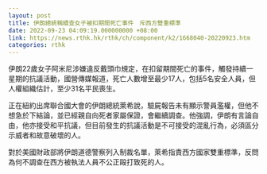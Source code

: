 ```yaml
---
layout: post
title: 伊朗總統稱續查女子被扣期間死亡事件　斥西方雙重標準
date: 2022-09-23 04:09:19.000000000 +08:00
link: https://news.rthk.hk/rthk/ch/component/k2/1668040-20220923.htm
categories: rthk
---
```


伊朗22歲女子阿米尼涉嫌違反戴頭巾規定，在扣留期間死亡的事件，觸發持續一星期的抗議活動，國營傳媒報道，死亡人數增至最少17人，包括5名安全人員，但人權組織估計，至少31名平民喪生。

正在紐約出席聯合國大會的伊朗總統萊希說，驗屍報告未有顯示警員濫權，但他不想急於下結論，並已經親自向死者家屬保證，會繼續調查。他強調，伊朗有言論自由，他亦接受和平抗議，但目前發生的抗議活動是不可接受的混亂行為，必須區分示威者和故意破壞的人。

對於美國財政部將伊朗道德警察列入制裁名單，萊希指責西方國家雙重標準，反問為何不調查在西方被執法人員不公正毆打致死的人。
